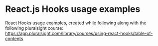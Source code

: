 # React.js Hooks usage examples

React Hooks usage examples, created while following along with the following pluralsight course:
https://app.pluralsight.com/library/courses/using-react-hooks/table-of-contents
